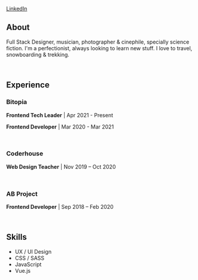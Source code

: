 <a href="https://www.linkedin.com/in/damianothar/">LinkedIn</a>
<br />
<h2>About</h1>
<p>
  Full Stack Designer, musician, photographer & cinephile, specially science fiction.
  I'm a perfectionist, always looking to learn new stuff.
  I love to travel, snowboarding & trekking.
</p>
<br />
<h2>Experience</h1>
<h3>Bitopia</h3>
<p><strong>Frontend Tech Leader</strong> | Apr 2021 - Present</p>
<p><strong>Frontend Developer</strong> | Mar 2020 - Mar 2021</p>
<br />
<h3>Coderhouse</h3>
<p><strong>Web Design Teacher</strong> | Nov 2019 – Oct 2020</p>
<br />
<h3>AB Project</h3>
<p><strong>Frontend Developer</strong> | Sep 2018 – Feb 2020</p>
<br />
<h2>Skills</h2>
<ul>
  <li>UX / UI Design</li>
  <li>CSS / SASS</li>
  <li>JavaScript</li>
  <li>Vue.js</li>
<ul>

